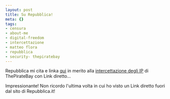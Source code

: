 ```yaml
--- 
layout: post
title: Su Repubblica!
meta: {}
tags: 
- censura
- about-me
- digital-freedom
- intercettazione
- matteo flora
- repubblica
- security- thepiratebay
---
```

Repubblica mi cita e linka [qui](http://www.repubblica.it/2007/09/sezioni/scienza_e_tecnologia/musica-digitale/ip-tracciati/ip-tracciati.html) in merito alla [intercettazione degli IP](http://www.lastknight.com/2008/08/15/thepiratebay-utenti-intercettati/) di ThePirateBay con Link diretto...  
  
Impressionante! Non ricordo l'ultima volta in cui ho visto un Link diretto fuori dal sito di Repubblica.it!  
  
 
